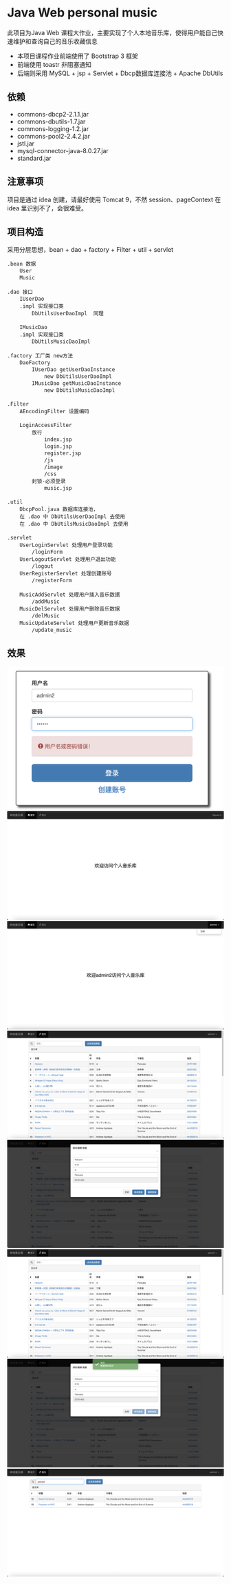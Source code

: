 # Java Web personal music

此项目为Java Web 课程大作业，主要实现了个人本地音乐库，使得用户能自己快速维护和查询自己的音乐收藏信息

- 本项目课程作业前端使用了 Bootstrap 3 框架
- 前端使用 toastr 非阻塞通知
- 后端则采用 MySQL + jsp + Servlet + Dbcp数据库连接池 + Apache DbUtils

## 依赖

- commons-dbcp2-2.1.1.jar
- commons-dbutils-1.7.jar
- commons-logging-1.2.jar
- commons-pool2-2.4.2.jar
- jstl.jar
- mysql-connector-java-8.0.27.jar
- standard.jar

## 注意事项

项目是通过 idea 创建，请最好使用 Tomcat 9，不然 session、pageContext 在 idea 里识别不了，会很难受。

## 项目构造

采用分层思想，bean + dao + factory + Filter + util + servlet

```
.bean 数据
    User
    Music

.dao 接口
    IUserDao
    .impl 实现接口类
        DbUtilsUserDaoImpl  同理

    IMusicDao
    .impl 实现接口类
        DbUtilsMusicDaoImpl

.factory 工厂类 new方法
    DaoFactory
        IUserDao getUserDaoInstance
            new DbUtilsUserDaoImpl
        IMusicDao getMusicDaoInstance
            new DbUtilsMusicDaoImpl

.Filter
    AEncodingFilter 设置编码

    LoginAccessFilter
        放行
            index.jsp
            login.jsp
            register.jsp
            /js
            /image
            /css
        封锁-必须登录
            music.jsp

.util
    DbcpPool.java 数据库连接池，
    在 .dao 中 DbUtilsUserDaoImpl 去使用
    在 .dao 中 DbUtilsMusicDaoImpl 去使用

.servlet
    UserLoginServlet 处理用户登录功能
        /loginForm
    UserLogoutServlet 处理用户退出功能
        /logout
    UserRegisterServlet 处理创建账号
        /registerForm

    MusicAddServlet 处理用户插入音乐数据
        /addMusic
    MusicDelServlet 处理用户删除音乐数据
        /delMusic
    MusicUpdateServlet 处理用户更新音乐数据
        /update_music
```

## 效果

![登录.png](/img/登录.png)
![index.png](/img/index.png)
![index2.png](/img/index2.png)
![music.png](/img/music.png)
![music2.png](/img/music2.png)
![效果01.png](/img/效果01.png)
![效果02.png](/img/效果02.png)
![效果03.png](/img/效果03.png)